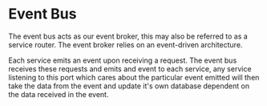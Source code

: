 # Event Bus

The event bus acts as our event broker, this may also be referred to as a service router. The event broker relies on an event-driven architecture. 

Each service emits an event upon receiving a request. The event bus receives these requests and emits and event to each service, any service listening to this port which cares about the particular event emitted will then take the data from the event and update it's own database dependent on the data received in the event.